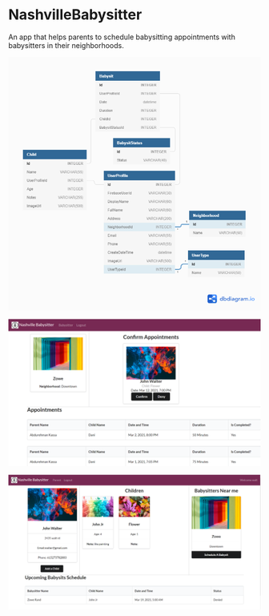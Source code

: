 # NashvilleBabysitter

An app that helps parents to schedule babysitting appointments with babysitters in their neighborhoods. 

![ERD](./Babysitter.png)

![ERD](./babysitter1.png)

![ERD](./Parent.png)



